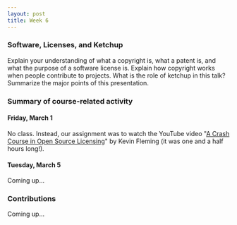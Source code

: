 ```yaml
---
layout: post
title: Week 6
---
```


### Software, Licenses, and Ketchup

Explain your understanding of what a copyright is, what a patent is, and what the purpose of a software license is.
Explain how copyright works when people contribute to projects. What is the role of ketchup in this talk?
Summarize the major points of this presentation.

### Summary of course-related activity

#### Friday, March 1

No class. Instead, our assignment was to watch the YouTube video "[A Crash Course in Open Source Licensing](https://www.youtube.com/watch?reload=9&v=cJIi-hIlCQM&feature=youtu.be)"
by Kevin Fleming (it was one and a half hours long!).

#### Tuesday, March 5

Coming up...

### Contributions

Coming up...
